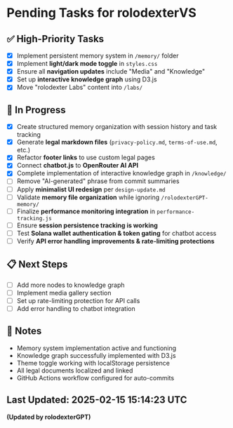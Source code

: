 # Pending Tasks for rolodexterVS

## ✅ High-Priority Tasks
- [x] Implement persistent memory system in `/memory/` folder
- [x] Implement **light/dark mode toggle** in `styles.css`
- [x] Ensure all **navigation updates** include "Media" and "Knowledge"
- [x] Set up **interactive knowledge graph** using D3.js
- [x] Move "rolodexter Labs" content into `/labs/`

## 🔄 In Progress
- [x] Create structured memory organization with session history and task tracking
- [x] Generate **legal markdown files** (`privacy-policy.md`, `terms-of-use.md`, etc.)
- [x] Refactor **footer links** to use custom legal pages
- [x] Connect **chatbot.js** to **OpenRouter AI API**
- [x] Complete implementation of interactive knowledge graph in `/knowledge/`
- [ ] Remove "AI-generated" phrase from commit summaries
- [ ] Apply **minimalist UI redesign** per `design-update.md`
- [ ] Validate **memory file organization** while ignoring `/rolodexterGPT-memory/`
- [ ] Finalize **performance monitoring integration** in `performance-tracking.js`
- [ ] Ensure **session persistence tracking is working**
- [ ] Test **Solana wallet authentication & token gating** for chatbot access
- [ ] Verify **API error handling improvements & rate-limiting protections**

## 📋 Next Steps
- [ ] Add more nodes to knowledge graph
- [ ] Implement media gallery section
- [ ] Set up rate-limiting protection for API calls
- [ ] Add error handling to chatbot integration

## 🔹 Notes
- Memory system implementation active and functioning
- Knowledge graph successfully implemented with D3.js
- Theme toggle working with localStorage persistence
- All legal documents localized and linked
- GitHub Actions workflow configured for auto-commits

## Last Updated: 2025-02-15 15:14:23 UTC  
**(Updated by rolodexterGPT)**
